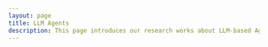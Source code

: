 ```yaml
---
layout: page
title: LLM Agents
description: This page introduces our research works about LLM-based Agents.
---
```

